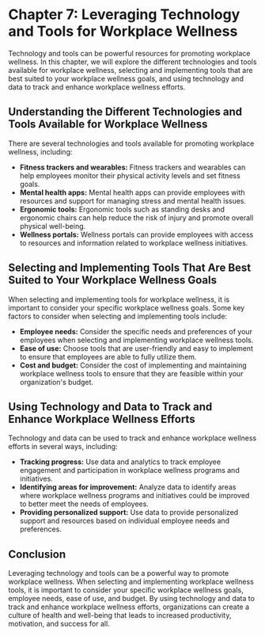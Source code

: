 Chapter 7: Leveraging Technology and Tools for Workplace Wellness
=================================================================

Technology and tools can be powerful resources for promoting workplace wellness. In this chapter, we will explore the different technologies and tools available for workplace wellness, selecting and implementing tools that are best suited to your workplace wellness goals, and using technology and data to track and enhance workplace wellness efforts.

Understanding the Different Technologies and Tools Available for Workplace Wellness
-----------------------------------------------------------------------------------

There are several technologies and tools available for promoting workplace wellness, including:

* **Fitness trackers and wearables:** Fitness trackers and wearables can help employees monitor their physical activity levels and set fitness goals.
* **Mental health apps:** Mental health apps can provide employees with resources and support for managing stress and mental health issues.
* **Ergonomic tools:** Ergonomic tools such as standing desks and ergonomic chairs can help reduce the risk of injury and promote overall physical well-being.
* **Wellness portals:** Wellness portals can provide employees with access to resources and information related to workplace wellness initiatives.

Selecting and Implementing Tools That Are Best Suited to Your Workplace Wellness Goals
--------------------------------------------------------------------------------------

When selecting and implementing tools for workplace wellness, it is important to consider your specific workplace wellness goals. Some key factors to consider when selecting and implementing tools include:

* **Employee needs:** Consider the specific needs and preferences of your employees when selecting and implementing workplace wellness tools.
* **Ease of use:** Choose tools that are user-friendly and easy to implement to ensure that employees are able to fully utilize them.
* **Cost and budget:** Consider the cost of implementing and maintaining workplace wellness tools to ensure that they are feasible within your organization's budget.

Using Technology and Data to Track and Enhance Workplace Wellness Efforts
-------------------------------------------------------------------------

Technology and data can be used to track and enhance workplace wellness efforts in several ways, including:

* **Tracking progress:** Use data and analytics to track employee engagement and participation in workplace wellness programs and initiatives.
* **Identifying areas for improvement:** Analyze data to identify areas where workplace wellness programs and initiatives could be improved to better meet the needs of employees.
* **Providing personalized support:** Use data to provide personalized support and resources based on individual employee needs and preferences.

Conclusion
----------

Leveraging technology and tools can be a powerful way to promote workplace wellness. When selecting and implementing workplace wellness tools, it is important to consider your specific workplace wellness goals, employee needs, ease of use, and budget. By using technology and data to track and enhance workplace wellness efforts, organizations can create a culture of health and well-being that leads to increased productivity, motivation, and success for all.

